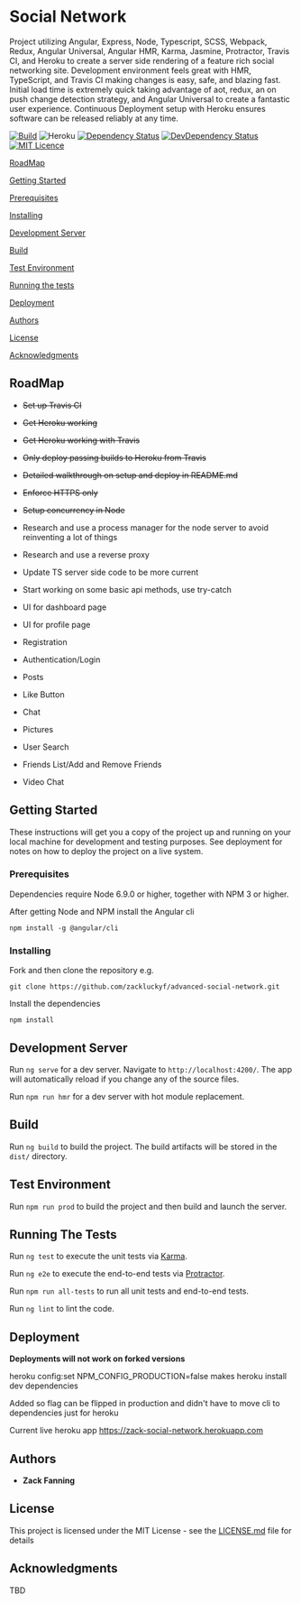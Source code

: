 # Social Network


Project utilizing Angular, Express, Node, Typescript, SCSS, Webpack, Redux, Angular Universal, Angular HMR, Karma, Jasmine, Protractor, Travis CI, and Heroku to create a server side rendering of a feature rich social networking site. Development environment feels great with HMR, TypeScript, and Travis CI making changes is easy, safe, and blazing fast. Initial load time is extremely quick taking advantage of aot, redux, an on push change detection strategy, and Angular Universal to create a fantastic user experience. Continuous Deployment setup with Heroku ensures software can be released reliably at any time.


[![Build](https://travis-ci.org/zackluckyf/advanced-social-network.svg?branch=master)](https://travis-ci.org/zackluckyf/advanced-social-network)
![Heroku](https://heroku-badge.herokuapp.com/?app=zack-social-network)
[![Dependency Status](https://david-dm.org/zackluckyf/advanced-social-network.svg)](https://david-dm.org/zackluckyf/badges)
[![DevDependency Status](https://david-dm.org/zackluckyf/advanced-social-network/dev-status.svg)](https://david-dm.org/zackluckyf/badges#info=devDependencies)
[![MIT Licence](https://badges.frapsoft.com/os/mit/mit.png?v=103)](https://opensource.org/licenses/mit-license.php) 

[RoadMap](#roadmap)

[Getting Started](#getting-started)

[Prerequisites](#prerequisites)

[Installing](#installing)

[Development Server](#development-server)

[Build](#build)

[Test Environment](#test-environment)

[Running the tests](#running-the-tests)

[Deployment](#deployment)

[Authors](#authors)

[License](#license)

[Acknowledgments](#acknowledgments)

## RoadMap

* <strike>Set up Travis CI</strike>

* <strike>Get Heroku working</strike>

* <strike>Get Heroku working with Travis</strike>

* <strike>Only deploy passing builds to Heroku from Travis</strike>

* <strike>Detailed walkthrough on setup and deploy in README.md</strike>

* <strike>Enforce HTTPS only</strike>

* <strike>Setup concurrency in Node</strike>

* Research and use a process manager for the node server to avoid reinventing a lot of things

* Research and use a reverse proxy

* Update TS server side code to be more current

* Start working on some basic api methods, use try-catch

* UI for dashboard page

* UI for profile page

* Registration

* Authentication/Login

* Posts

* Like Button

* Chat

* Pictures

* User Search

* Friends List/Add and Remove Friends

* Video Chat

## Getting Started

These instructions will get you a copy of the project up and running on your local machine for development and testing purposes. See deployment for notes on how to deploy the project on a live system.

### Prerequisites

Dependencies require Node 6.9.0 or higher, together with NPM 3 or higher.

After getting Node and NPM install the Angular cli

`npm install -g @angular/cli`

### Installing

Fork and then clone the repository e.g.

`git clone https://github.com/zackluckyf/advanced-social-network.git`

Install the dependencies

`npm install`

## Development Server

Run `ng serve` for a dev server. Navigate to `http://localhost:4200/`. The app will automatically reload if you change any of the source files.

Run `npm run hmr` for a dev server with hot module replacement.

## Build

Run `ng build` to build the project. The build artifacts will be stored in the `dist/` directory.

## Test Environment

Run `npm run prod` to build the project and then build and launch the server. 

## Running The Tests

Run `ng test` to execute the unit tests via [Karma](https://karma-runner.github.io).

Run `ng e2e` to execute the end-to-end tests via [Protractor](http://www.protractortest.org/).

Run `npm run all-tests` to run all unit tests and end-to-end tests.

Run `ng lint` to lint the code.

## Deployment

**Deployments will not work on forked versions** 

heroku config:set NPM_CONFIG_PRODUCTION=false makes heroku install dev dependencies

Added so flag can be flipped in production and didn't have to move cli to dependencies just for heroku

Current live heroku app https://zack-social-network.herokuapp.com

## Authors

* **Zack Fanning** 

## License

This project is licensed under the MIT License - see the [LICENSE.md](LICENSE.md) file for details

## Acknowledgments

TBD
